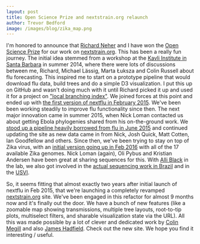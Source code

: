 ```yaml
---
layout: post
title: Open Science Prize and nextstrain.org relaunch
author: Trevor Bedford
image: /images/blog/zika_map.png
---
```


I'm honored to announce that [Richard Neher](http://neherlab.org) and I have won the [Open Science Prize](http://www.openscience.prize) for our work on [nextstrain.org](http://nextstrain.org). This has been a really fun journey. The initial idea stemmed from a workshop at the [Kavli Institute in Santa Barbara](https://www.kitp.ucsb.edu/activities/superbugs14) in summer 2014, where there were lots of discussions between me, Richard, Michael L&auml;ssig, Marta &#321;uksza and Colin Russell about flu forecasting. This inspired me to start on a prototype pipeline that would download flu data, build trees and do a simple D3 visualization. I put this up on GitHub and wasn't doing much with it until Richard picked it up and used it for a project on ["local branching index"](http://neherlab.org/neher_predicting_2014.html). We joined forces at this point and ended up with [the first version of nextflu in February 2015](https://twitter.com/trvrb/status/569895523458494464). We've been been working steadily to improve flu functionality since then. The next major innovation came in summer 2015, when Nick Loman contacted us about getting Ebola phylogenies shared from his on-the-ground work. We [stood up a pipeline heavily borrowed from flu in June 2015](https://twitter.com/trvrb/status/606831805518315520) and continued updating the site as new data came in from Nick, Josh Quick, Matt Cotten, Ian Goodfellow and others. Since then, we've been trying to stay on top of Zika virus, with an [initial version going up in Feb 2016](https://twitter.com/trvrb/status/703243154279915523) with all of the 17 available Zika genomes. Nick Loman (again), Oli Pybus and Kristian Andersen have been great at sharing sequences for this. With [Alli Black](/team/allison-black/) in the lab, we also got involved in the [actual sequencing work in Brazil](https://twitter.com/trvrb/status/776576389549924352) and in the [USVI](https://twitter.com/trvrb/status/816346749031694336).

So, it seems fitting that almost exactly two years after initial launch of nextflu in Feb 2015, that we're launching a completely revamped [nextstrain.org](http://nextstrain.org) site. We've been engaged in this refactor for almost 9 months now and it's finally out the door. We have a bunch of new features (like a zoomable map showing transmissions, multiple tree layouts, root-to-tip plots, multiselect filters, and sharable visualization state via the URL). All this was made possible by a lot of clever and dedicated work by [Colin Megill](http://www.colinmegill.com/) and also [James Hadfield](/team/james-hadfield/). Check out the new site. We hope you find it interesting / useful.
